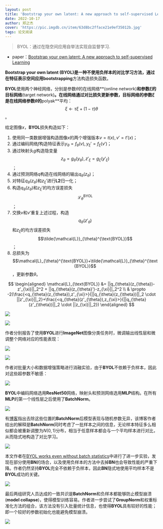 ```yaml
---
layout: post
title: 'Bootstrap your own latent: A new approach to self-supervised Learning'
date: 2022-10-17
author: 郑之杰
cover: 'https://pic.imgdb.cn/item/63d8bc2fface21e9ef35012b.jpg'
tags: 论文阅读
---
```


> BYOL：通过在隐空间应用自举法实现自监督学习.

- paper：[Bootstrap your own latent: A new approach to self-supervised Learning](https://arxiv.org/abs/2006.07733)

**Bootstrap your own latent (BYOL)**是一种不使用负样本的对比学习方法，通过在特征表示空间应用**bootstrapping**方法构造损失函数。

**BYOL**使用两个神经网络，分别是参数$\theta$的在线网络**(online network)**和参数$\xi$的目标网络**(target network)**。在线网络通过对比损失更新参数，目标网络的参数$\xi$是在线网络参数$\theta$的**polyak**平均：$$\xi \leftarrow \tau \xi + (1-\tau)\theta$$。

给定图像$x$，**BYOL**损失构造如下：
1. 使用同一类数据增强构造图像$x$的两个增强版本$v=t(x),v'=t'(x)$；
2. 通过编码网络$f$构造特征表示$y_{\theta}=f_{\theta}(v),y_{\xi}'=f_{\xi}(v')$；
3. 通过映射头$g$构造隐变量$$z_{\theta}=g_{\theta}(y_{\theta}),z'_{\xi}=g_{\xi}(y'_{\xi})$$；
4. 通过预测网络$q$构造在线网络的输出$q_{\theta}(z_{\theta})$；
5. 对特征$q_{\theta}(z_{\theta})$和$z_{\xi}'$进行**L2**归一化；
6. 构造$q_{\theta}(z_{\theta})$和$z_{\xi}'$的均方误差损失$$\mathcal{L}_{\theta}^{\text{BYOL}}$$；
7. 交换$v$和$v'$重复上述过程，构造$$q_{\theta}(z'_{\theta})$$和$z_{\xi}$的均方误差损失$$\tilde{\mathcal{L}}_{\theta}^{\text{BYOL}}$$；
8. 总损失为$$\mathcal{L}_{\theta}^{\text{BYOL}}+\tilde{\mathcal{L}}_{\theta}^{\text{BYOL}}$$，更新参数$\theta$。

$$ \begin{aligned} \mathcal{L}_{\text{BYOL}} &= ||q_{\theta}(z_{\theta})-z'_{\xi}||_2^2 + ||q_{\theta}(z_{\theta}')-z_{\xi}||_2^2 \\ & \propto -2(\frac{<q_{\theta}(z_{\theta}),z'_{\xi}>}{||q_{\theta}(z_{\theta})||_2 \cdot ||z'_{\xi}||_2}+\frac{<q_{\theta}(z'_{\theta}),z_{\xi}>}{||q_{\theta}(z'_{\theta})||_2 \cdot ||z_{\xi}||_2}) \end{aligned}  $$

![](https://pic.imgdb.cn/item/63d8c180face21e9ef442d3e.jpg)

![](https://pic.imgdb.cn/item/63d8c3f2face21e9ef4ab92a.jpg)

作者分别报告了使用**BYOL**进行**ImageNet**图像分类任务时，微调输出线性层和微调整个网络对应的性能表现：

![](https://pic.imgdb.cn/item/63d8cb7eface21e9ef5f60f2.jpg)

![](https://pic.imgdb.cn/item/63d8cb8cface21e9ef5f87cc.jpg)

作者对批量大小和数据增强策略进行消融实验，由于**BYOL**不依赖于负样本，因此对这些超参数不敏感：

![](https://pic.imgdb.cn/item/63d8cbd1face21e9ef605bc4.jpg)

**BYOL**中编码网络选用**ResNet50**网络，映射头和预测网络选用**MLP**结构。在所有**MLP**的第一个线性层之后使用了**BatchNorm**。

![](https://pic.imgdb.cn/item/63d8cc81face21e9ef6280b7.jpg)

有[博客](https://generallyintelligent.com/blog/2020-08-24-understanding-self-supervised-contrastive-learning/)指出去除这些位置的**BatchNorm**后模型表现与随机参数无异，该博客作者给出的解释是**BatchNorm**同时考虑了一批样本之间的信息，无论样本特征多么相似都会被重新调整为$N(0,1)$分布，相当于任意样本都会与一个平均样本进行对比，从而隐式地构造了对比学习。

![](https://pic.imgdb.cn/item/63d8d30eface21e9ef746a05.jpg)

本文作者在[BYOL works even without batch statistics](https://arxiv.org/abs/2010.10241)中进行了进一步实验，发现在部分使用**BN**的场合，以及使用负样本的方法中去掉**BN**也会导致性能的严重下降。作者仍然坚持**BYOL**完全不依赖于负样本，因此**BN**隐式地使用平均样本不是**BYOL**成功的关键。

![](https://pic.imgdb.cn/item/63d8d3b6face21e9ef7607f8.jpg)

最后两组研究人员达成的一致共识是**BatchNorm**和负样本都能够防止模型崩溃(**model collapse**)，使得模型训练容易。作者进一步尝试了**GroupNorm**和权重标准化方法的组合，该方法没有引入批量统计信息，也使得**BYOL**具有较好的性能；即一个较好的参数初始化也能避免模型崩溃。

![](https://pic.imgdb.cn/item/63d8d4adface21e9ef786e21.jpg)
